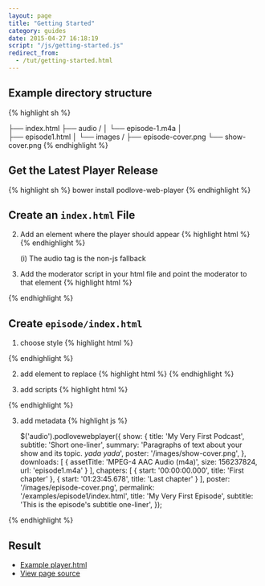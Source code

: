 ```yaml
---
layout: page
title: "Getting Started"
category: guides
date: 2015-04-27 16:18:19
script: "/js/getting-started.js"
redirect_from:
  - /tut/getting-started.html
---
```


## Example directory structure

{% highlight sh %}

├── index.html
├── audio /
│   └── episode-1.m4a
│  
├── episode1.html
│
└── images /
    ├── episode-cover.png
    └── show-cover.png
{% endhighlight %}

## Get the Latest Player Release

{% highlight sh %}
    bower install podlove-web-player
{% endhighlight %}

## Create an `index.html` File

2.  Add an element where the player should appear {% highlight html %}
    <audio data-podlove-web-player-source="episode1.html">
        <source src="episode1.m4a" type="audio/m4a">
    </audio>
{% endhighlight %}

    (i) The audio tag is the non-js fallback

3.  Add the moderator script in your html file and point the moderator to that element {% highlight html %}
    <script src="/bower_components/podlove-web-player/dist/js/moderator.min.js"></script>
    <script>$('audio').podlovewebplayer();</script>
{% endhighlight %}

## Create `episode/index.html`

1. choose style {% highlight html %}
    <link href="/bower_components/podlove-web-player/dist/css/pwp-dark-green.css" rel="stylesheet" media="screen" type="text/css" />
{% endhighlight %}

2. add element to replace {% highlight html %}
    <audio>
        <source src="episode1.m4a" type="audio/m4a">
    </audio>
{% endhighlight %}

3. add scripts {% highlight html %}
<script src="/bower_components/podlove-web-player/dist/js/vendor/html5shiv.js"></script>
<script src="/bower_components/podlove-web-player/dist/js/vendor/jquery.min.js"></script>
<script src="/bower_components/podlove-web-player/dist/js/vendor/progress-polyfill.min.js"></script>
<script src="/bower_components/podlove-web-player/dist/js/podlove-web-player.js"></script>
{% endhighlight %}

3. add metadata {% highlight js %}

    $('audio').podlovewebplayer({
      show: {
        title: 'My Very First Podcast',
        subtitle: 'Short one-liner',
        summary: 'Paragraphs of text about your show and its topic. *yada yada*', poster: '/images/show-cover.png',
      },
      downloads: [
        {
          assetTitle: 'MPEG-4 AAC Audio (m4a)',
          size: 156237824,
          url: 'episode1.m4a'
        }
      ],
      chapters: [
        {
          start: '00:00:00.000',
          title: 'First chapter'
        },
        {
          start: '01:23:45.678',
          title: 'Last chapter'
        }
      ],
      poster: '/images/episode-cover.png',
      permalink: '/examples/episode1/index.html',
      title: 'My Very First Episode',
      subtitle: 'This is the episode\'s subtitle one-liner',
    });

{% endhighlight %}

## Result

* [Example player.html](/player.html)
* [View page source](view-source:/player.html)

<audio data-podlove-web-player-source="/player.html">
    <source src="{{site.dist}}/examples/which-format/podlove-test-track.mp4" type="audio/mp4"/>
    <source src="{{site.dist}}/examples/which-format/podlove-test-track.mp3" type="audio/mpeg"/>
    <source src="{{site.dist}}/examples/which-format/podlove-test-track.ogg" type="audio/ogg; codecs=vorbis"/>
    <source src="{{site.dist}}/examples/which-format/podlove-test-track.opus" type="audio/ogg; codecs=opus"/>
</audio>
